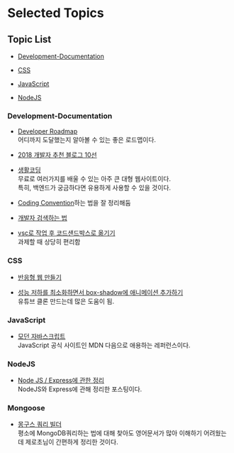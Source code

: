 # Selected Topics

## Topic List

- [Development-Documentation](#Development-Documentation)

- [CSS](#CSS)

- [JavaScript](#JavaScript)

- [NodeJS](#NodeJS)

### Development-Documentation

- [Developer Roadmap](https://github.com/kamranahmedse/developer-roadmap/blob/master/README.md)<br>
  어디까지 도달했는지 알아볼 수 있는 좋은 로드맵이다.<br>

- [2018 개발자 추천 블로그 10선](https://www.huskyhoochu.com/suggested-blogs/)

- [생활코딩](https://opentutorials.org/course/1)<br>
  무료로 여러가지를 배울 수 있는 아주 큰 대형 웹사이트이다.<br>
  특히, 백엔드가 궁금하다면 유용하게 사용할 수 있을 것이다.<br>

- [Coding Convention](https://velog.io/@gwak2837/%EA%B0%9C%EC%9D%B8%EC%A0%81%EC%9D%B8-React-%EC%BD%94%EB%94%A9-%EA%B7%9C%EC%B9%99)하는 법을 잘 정리해둠<br>

- [개발자 검색하는 법](https://m.blog.naver.com/PostView.nhn?blogId=potter777777&logNo=220599426210&proxyReferer=https:%2F%2Fwww.google.com%2F)

- [vsc로 작업 후 코드샌드박스로 옮기기](https://github.com/codesandbox/codesandbox-importers/tree/master/packages/cli)<br>
  과제할 때 상당히 편리함<br>

### CSS

- [반응형 웹 만들기](https://nykim.work/84)

- [성능 저하를 최소화하면서 box-shadow에 애니메이션 추가하기](https://www.pangolinsquare.com/ko/blog/typing-pangolin/web-dev/recommended-guide-in-web-how-to-animate-box-shadow)<br>유튜브 클론 만드는데 많은 도움이 됨.

### JavaScript

- [모던 자바스크립트](https://javascript.info/)<br>
  JavaScript 공식 사이트인 MDN 다음으로 애용하는 레퍼런스이다.<br>

### NodeJS

- [Node JS / Express에 관한 정리](https://psyhm.tistory.com/2?category=654716)<br>
  NodeJS와 Express에 관해 정리한 포스팅이다.<br>

### Mongoose

- [몽구스 쿼리 빌더](https://www.zerocho.com/category/MongoDB/post/59bd148b1474c800194b695a)<br>
  평소에 MongoDB쿼리하는 법에 대해 찾아도 영어문서가 많아 이해하기 어려웠는데 제로초님이 간편하게 정리한 것이다.<br>